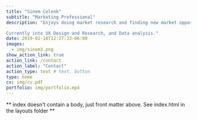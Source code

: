 ```yaml
---
title: "Sinem Celenk"
subtitle: "Marketing Professional"
description: "Enjoys doing market research and finding new market opportunities. Interested in data analysis, and crisis management. Expert in customer relationship management. Has an eye for good design. Stress resilient, good listener, and has excellent observation skills.

Currently into UX Design and Research, and Data analysis."
date: 2019-02-18T12:27:33-06:00
images:
  - img/sinem3.png
show_action_link: true
action_link: /contact
action_label: "Contact"
action_type: text # text, button
type: home
cv: img/cv.pdf
portfolio: img/portfolio.mp4
---
```


** index doesn't contain a body, just front matter above.
See index.html in the layouts folder **
